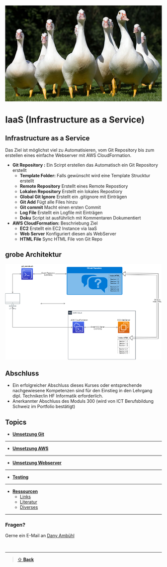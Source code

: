 ![M300-Banner](00_images/banner.png)

# IaaS (Infrastructure as a Service)


## Infrastructure as a Service
Das Ziel ist möglichst viel zu Automatisieren, vom Git Repository bis zum erstellen eines einfache Webserver mit AWS CloudFormation.

- **Git Repository :** Ein Scirpt erstellen das Automatisch ein Git Repository erstellt 
    - **Template Folder:** Falls gewünscht wird eine Template Strucktur erstellt
    - **Remote Repository** Erstellt eines Remote Repostiory 
    - **Lokalen Repository** Erstellt ein lokales Repostiory 
    - **Global Git Ignore** Erstellt ein .gitignore mit Einträgen 
    - **Git Add** Fügt alle Files hinzu
    - **Git commit** Macht einen ersten Commit
    - **Log File** Erstellt ein Logfile mit Einträgen 
    - **Doku** Script ist ausführlich mit Kommentaren Dokumentiert
- **AWS CloudFormation:** Beschriebung Ziel 
    - **EC2** Erstellt ein EC2 Instance via IaaS
    - **Web Server** Konfiguriert diesen als WebServer 
    - **HTML File** Sync HTML File von Git Repo  

## grobe Architektur
 ![Zeichnung](00_images/zeichnung_gross.png)

## Abschluss
- Ein erfolgreicher Abschluss dieses Kurses oder entsprechende nachgewiesene Kompetenzen sind für den Einstieg in den Lehrgang dipl. Techniker/in HF Informatik erforderlich.
- Anerkannter Abschluss des Moduls 300 (wird von ICT Berufsbildung Schweiz im Portfolio bestätigt)

## Topics

- [**Umsetzung Git**](1_git/README.md)

--- 

- [**Umsetzung AWS**](2_aws/README.md)

---

- [**Umsetzung Webserver**](3_webserver/README.md)

---

- [**Testing**](4_testing/README.md)
  
---

- [**Ressourcen**](ressources/)
    - [Links](0_ressources/links)  
    - [Literatur](0_ressources/docu)
    - [Diverses](0_ressources/diverse)

---

### Fragen?
Gerne ein E-Mail an [Dany Ambühl](mailto://daniel.ambuehl@tbz.ch)

<br>

---

> [⇧ **Back**](#aktueller-status)

